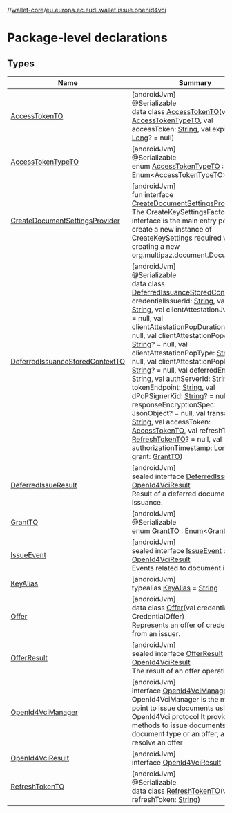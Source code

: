 //[wallet-core](../../index.md)/[eu.europa.ec.eudi.wallet.issue.openid4vci](index.md)

# Package-level declarations

## Types

| Name | Summary |
|---|---|
| [AccessTokenTO](-access-token-t-o/index.md) | [androidJvm]<br>@Serializable<br>data class [AccessTokenTO](-access-token-t-o/index.md)(val type: [AccessTokenTypeTO](-access-token-type-t-o/index.md), val accessToken: [String](https://kotlinlang.org/api/latest/jvm/stdlib/kotlin-stdlib/kotlin/-string/index.html), val expiresIn: [Long](https://kotlinlang.org/api/latest/jvm/stdlib/kotlin-stdlib/kotlin/-long/index.html)? = null) |
| [AccessTokenTypeTO](-access-token-type-t-o/index.md) | [androidJvm]<br>@Serializable<br>enum [AccessTokenTypeTO](-access-token-type-t-o/index.md) : [Enum](https://kotlinlang.org/api/latest/jvm/stdlib/kotlin-stdlib/kotlin/-enum/index.html)&lt;[AccessTokenTypeTO](-access-token-type-t-o/index.md)&gt; |
| [CreateDocumentSettingsProvider](-create-document-settings-provider/index.md) | [androidJvm]<br>fun interface [CreateDocumentSettingsProvider](-create-document-settings-provider/index.md)<br>The CreateKeySettingsFactory interface is the main entry point to create a new instance of CreateKeySettings required when creating a new org.multipaz.document.Document |
| [DeferredIssuanceStoredContextTO](-deferred-issuance-stored-context-t-o/index.md) | [androidJvm]<br>@Serializable<br>data class [DeferredIssuanceStoredContextTO](-deferred-issuance-stored-context-t-o/index.md)(val credentialIssuerId: [String](https://kotlinlang.org/api/latest/jvm/stdlib/kotlin-stdlib/kotlin/-string/index.html), val clientId: [String](https://kotlinlang.org/api/latest/jvm/stdlib/kotlin-stdlib/kotlin/-string/index.html), val clientAttestationJwt: [String](https://kotlinlang.org/api/latest/jvm/stdlib/kotlin-stdlib/kotlin/-string/index.html)? = null, val clientAttestationPopDuration: [Long](https://kotlinlang.org/api/latest/jvm/stdlib/kotlin-stdlib/kotlin/-long/index.html)? = null, val clientAttestationPopAlgorithm: [String](https://kotlinlang.org/api/latest/jvm/stdlib/kotlin-stdlib/kotlin/-string/index.html)? = null, val clientAttestationPopType: [String](https://kotlinlang.org/api/latest/jvm/stdlib/kotlin-stdlib/kotlin/-string/index.html)? = null, val clientAttestationPopKeyId: [String](https://kotlinlang.org/api/latest/jvm/stdlib/kotlin-stdlib/kotlin/-string/index.html)? = null, val deferredEndpoint: [String](https://kotlinlang.org/api/latest/jvm/stdlib/kotlin-stdlib/kotlin/-string/index.html), val authServerId: [String](https://kotlinlang.org/api/latest/jvm/stdlib/kotlin-stdlib/kotlin/-string/index.html), val tokenEndpoint: [String](https://kotlinlang.org/api/latest/jvm/stdlib/kotlin-stdlib/kotlin/-string/index.html), val dPoPSignerKid: [String](https://kotlinlang.org/api/latest/jvm/stdlib/kotlin-stdlib/kotlin/-string/index.html)? = null, val responseEncryptionSpec: JsonObject? = null, val transactionId: [String](https://kotlinlang.org/api/latest/jvm/stdlib/kotlin-stdlib/kotlin/-string/index.html), val accessToken: [AccessTokenTO](-access-token-t-o/index.md), val refreshToken: [RefreshTokenTO](-refresh-token-t-o/index.md)? = null, val authorizationTimestamp: [Long](https://kotlinlang.org/api/latest/jvm/stdlib/kotlin-stdlib/kotlin/-long/index.html), val grant: [GrantTO](-grant-t-o/index.md)) |
| [DeferredIssueResult](-deferred-issue-result/index.md) | [androidJvm]<br>sealed interface [DeferredIssueResult](-deferred-issue-result/index.md) : [OpenId4VciResult](-open-id4-vci-result/index.md)<br>Result of a deferred document issuance. |
| [GrantTO](-grant-t-o/index.md) | [androidJvm]<br>@Serializable<br>enum [GrantTO](-grant-t-o/index.md) : [Enum](https://kotlinlang.org/api/latest/jvm/stdlib/kotlin-stdlib/kotlin/-enum/index.html)&lt;[GrantTO](-grant-t-o/index.md)&gt; |
| [IssueEvent](-issue-event/index.md) | [androidJvm]<br>sealed interface [IssueEvent](-issue-event/index.md) : [OpenId4VciResult](-open-id4-vci-result/index.md)<br>Events related to document issuance. |
| [KeyAlias](-key-alias/index.md) | [androidJvm]<br>typealias [KeyAlias](-key-alias/index.md) = [String](https://kotlinlang.org/api/latest/jvm/stdlib/kotlin-stdlib/kotlin/-string/index.html) |
| [Offer](-offer/index.md) | [androidJvm]<br>data class [Offer](-offer/index.md)(val credentialOffer: CredentialOffer)<br>Represents an offer of credentials from an issuer. |
| [OfferResult](-offer-result/index.md) | [androidJvm]<br>sealed interface [OfferResult](-offer-result/index.md) : [OpenId4VciResult](-open-id4-vci-result/index.md)<br>The result of an offer operation. |
| [OpenId4VciManager](-open-id4-vci-manager/index.md) | [androidJvm]<br>interface [OpenId4VciManager](-open-id4-vci-manager/index.md)<br>OpenId4VciManager is the main entry point to issue documents using the OpenId4Vci protocol It provides methods to issue documents using a document type or an offer, and to resolve an offer |
| [OpenId4VciResult](-open-id4-vci-result/index.md) | [androidJvm]<br>interface [OpenId4VciResult](-open-id4-vci-result/index.md) |
| [RefreshTokenTO](-refresh-token-t-o/index.md) | [androidJvm]<br>@Serializable<br>data class [RefreshTokenTO](-refresh-token-t-o/index.md)(val refreshToken: [String](https://kotlinlang.org/api/latest/jvm/stdlib/kotlin-stdlib/kotlin/-string/index.html)) |
